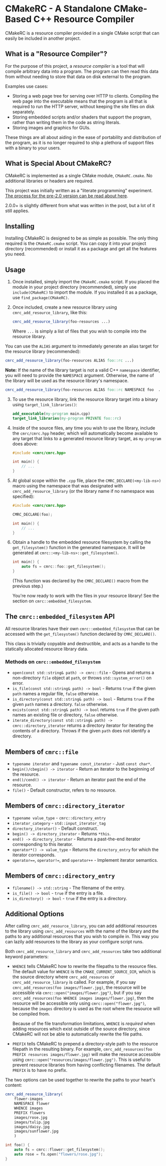 # CMakeRC - A Standalone CMake-Based C++ Resource Compiler

CMakeRC is a resource compiler provided in a single CMake script that can easily
be included in another project.

## What is a "Resource Compiler"?

For the purpose of this project, a _resource compiler_ is a tool that will
compile arbitrary data into a program. The program can then read this data from
without needing to store that data on disk external to the program.

Examples use cases:

- Storing a web page tree for serving over HTTP to clients. Compiling the web
  page into the executable means that the program is all that is required to run
  the HTTP server, without keeping the site files on disk separately.
- Storing embedded scripts and/or shaders that support the program, rather than
  writing them in the code as string literals.
- Storing images and graphics for GUIs.

These things are all about aiding in the ease of portability and distribution of
the program, as it is no longer required to ship a plethora of support files
with a binary to your users.

## What is Special About CMakeRC?

CMakeRC is implemented as a single CMake module, `CMakeRC.cmake`. No additional
libraries or headers are required.

This project was initially written as a "literate programming" experiment. [The process for the pre-2.0 version can be read about here](https://vector-of-bool.github.io/2017/01/21/cmrc.html).

2.0.0+ is slightly different from what was written in the post, but a lot of it
still applies.

## Installing

Installing CMakeRC is designed to be as simple as possible. The only thing
required is the `CMakeRC.cmake` script. You can copy it into your project
directory (recommended) or install it as a package and get all the features you
need.

## Usage

1. Once installed, simply import the `CMakeRC.cmake` script. If you placed the
   module in your project directory (recommended), simply use `include(CMakeRC)`
   to import the module. If you installed it as a package, use `find_package(CMakeRC)`.

2. Once included, create a new resource library using `cmrc_add_resource_library`,
   like this:

   ```cmake
   cmrc_add_resource_library(foo-resources ...)
   ```

   Where `...` is simply a list of files that you wish to compile into the
   resource library.

  You can use the `ALIAS` argument to immediately generate an alias target for
  the resource library (recommended):

  ```cmake
  cmrc_add_resource_library(foo-resources ALIAS foo::rc ...)
  ```

  **Note:** If the name of the library target is not a valid C++ `namespace`
  identifier, you will need to provide the `NAMESPACE` argument. Otherwise, the
  name of the library will be used as the resource library's namespace.

  ```cmake
  cmrc_add_resource_library(foo-resources ALIAS foo::rc NAMESPACE foo  ...)
  ```

3. To use the resource library, link the resource library target into a binary
   using `target_link_libraries()`:

   ```cmake
   add_executable(my-program main.cpp)
   target_link_libraries(my-program PRIVATE foo::rc)
   ```

4. Inside of the source files, any time you wish to use the library, include the
   `cmrc/cmrc.hpp` header, which will automatically become available to any
   target that links to a generated resource library target, as `my-program`
   does above:

   ```c++
   #include <cmrc/cmrc.hpp>

   int main() {
       // ...
   }
   ```

5. At global scope within the `.cpp` file, place the `CMRC_DECLARE(<my-lib-ns>)` macro
   using the namespace that was designated with `cmrc_add_resource_library` (or
   the library name if no namespace was specified):

   ```c++
   #include <cmrc/cmrc.hpp>

   CMRC_DECLARE(foo);

   int main() {
       // ...
   }
   ```

6. Obtain a handle to the embedded resource filesystem by calling the
   `get_filesystem()` function in the generated namespace. It will be
   generated at `cmrc::<my-lib-ns>::get_filesystem()`.

   ```c++
   int main() {
       auto fs = cmrc::foo::get_filesystem();
   }
   ```

   (This function was declared by the `CMRC_DECLARE()` macro from the previous
   step.)

   You're now ready to work with the files in your resource library!
   See the section on `cmrc::embedded_filesystem`.

## The `cmrc::embedded_filesystem` API

All resource libraries have their own `cmrc::embedded_filesystem` that can be
accessed with the `get_filesystem()` function declared by `CMRC_DECLARE()`.

This class is trivially copyable and destructible, and acts as a handle to the
statically allocated resource library data.

### Methods on `cmrc::embedded_filesystem`

- `open(const std::string& path) -> cmrc::file` - Opens and returns a
  non-directory `file` object at `path`, or throws `std::system_error()` on
  error.
- `is_file(const std::string& path) -> bool` - Returns `true` if the given
  `path` names a regular file, `false` otherwise.
- `is_directory(const std::string& path) -> bool` - Returns `true` if the given
  `path` names a directory. `false` otherwise.
- `exists(const std::string& path) -> bool` returns `true` if the given path
  names an existing file or directory, `false` otherwise.
- `iterate_directory(const std::string& path) -> cmrc::directory_iterator`
  returns a directory iterator for iterating the contents of a directory. Throws
  if the given `path` does not identify a directory.

## Members of `cmrc::file`

- `typename iterator` and `typename const_iterator` - Just `const char*`.
- `begin()/cbegin() -> iterator` - Return an iterator to the beginning of the
  resource.
- `end()/cend() -> iterator` - Return an iterator past the end of the resource.
- `file()` - Default constructor, refers to no resource.

## Members of `cmrc::directory_iterator`

- `typename value_type` - `cmrc::directory_entry`
- `iterator_category` - `std::input_iterator_tag`
- `directory_iterator()` - Default construct.
- `begin() -> directory_iterator` - Returns `*this`.
- `end() -> directory_iterator` - Returns a past-the-end iterator corresponding
  to this iterator.
- `operator*() -> value_type` - Returns the `directory_entry` for which the
  iterator corresponds.
- `operator==`, `operator!=`, and `operator++` - Implement iterator semantics.

## Members of `cmrc::directory_entry`

- `filename() -> std::string` - The filename of the entry.
- `is_file() -> bool` - `true` if the entry is a file.
- `is_directory() -> bool` - `true` if the entry is a directory.

## Additional Options

After calling `cmrc_add_resource_library`, you can add additional resources to
the library using `cmrc_add_resources` with the name of the library and the
paths to any additional resources that you wish to compile in. This way you can
lazily add resources to the library as your configure script runs.

Both `cmrc_add_resource_library` and `cmrc_add_resources` take two additional
keyword parameters:

- `WHENCE` tells CMakeRC how to rewrite the filepaths to the resource files.
  The default value for `WHENCE` is the `CMAKE_CURRENT_SOURCE_DIR`, which is
  the source directory where `cmrc_add_resources` or `cmrc_add_resource_library`
  is called. For example, if you say `cmrc_add_resources(foo images/flower.jpg)`,
  the resource will be accessible via `cmrc::open("images/flower.jpg")`, but
  if you say `cmrc_add_resources(foo WHENCE images images/flower.jpg)`, then
  the resource will be accessible only using `cmrc::open("flower.jpg")`, because
  the `images` directory is used as the root where the resource will be compiled
  from.

  Because of the file transformation limitations, `WHENCE` is _required_ when
  adding resources which exist outside of the source directory, since CMakeRC
  will not be able to automatically rewrite the file paths.

- `PREFIX` tells CMakeRC to prepend a directory-style path to the resource
  filepath in the resulting binary. For example,
  `cmrc_add_resources(foo PREFIX resources images/flower.jpg)` will make the
  resource accessible using `cmrc::open("resources/images/flower.jpg")`. This is
  useful to prevent resource libraries from having conflicting filenames. The
  default `PREFIX` is to have no prefix.

The two options can be used together to rewrite the paths to your heart's
content:

```cmake
cmrc_add_resource_library(
    flower-images
    NAMESPACE flower
    WHENCE images
    PREFIX flowers
    images/rose.jpg
    images/tulip.jpg
    images/daisy.jpg
    images/sunflower.jpg
    )
```

```c++
int foo() {
    auto fs = cmrc::flower::get_filesystem();
    auto rose = fs.open("flowers/rose.jpg");
}
```
